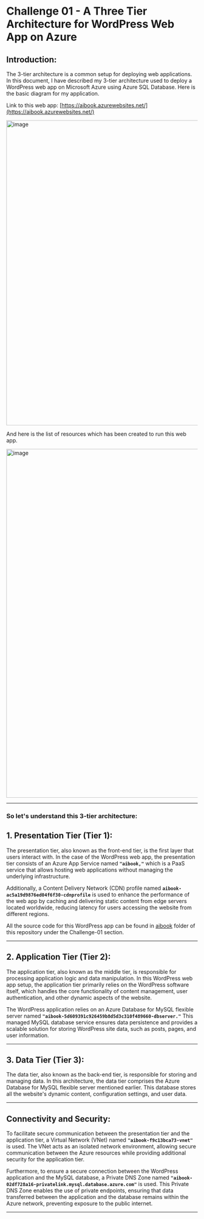 # Challenge 01 - A Three Tier Architecture for WordPress Web App on Azure

## Introduction:

The 3-tier architecture is a common setup for deploying web applications. In this document, I have described my 3-tier architecture used to deploy a WordPress web app on Microsoft Azure using Azure SQL Database. Here is the basic diagram for my application.

Link to this web app: [https://aibook.azurewebsites.net/](https://aibook.azurewebsites.net/)

  <img width="802" alt="image" src="https://github.com/50ur48h/TechChallenge/assets/130345252/38006540-5e03-435c-9203-54c51b008525">

And here is the list of resources which has been created to run this web app.


  <img width="917" alt="image" src="https://github.com/50ur48h/TechChallenge/assets/130345252/dd31a9d6-64b3-41f7-a2f4-c30f7924f938">


---


### So let's understand this 3-tier architecture:


## 1. Presentation Tier (Tier 1): 

  The presentation tier, also known as the front-end tier, is the first layer that users interact with. In the case of the WordPress web app, the presentation tier consists of an Azure App Service named **`"aibook,"`** which is a PaaS service that allows hosting web applications without managing the underlying infrastructure.
      
  Additionally, a Content Delivery Network (CDN) profile named **`aibook-ac5a19d9876ed04f6f30-cdnprofile`** is used to enhance the performance of the web app by caching and delivering static content from edge servers located worldwide, reducing latency for users accessing the website from different regions.
      
  All the source code for this WordPress app can be found in [aibook](https://github.com/50ur48h/TechChallenge/tree/main/Challenge-01/aibookapp) folder of this repository under the Challenge-01 section.

---

## 2. Application Tier (Tier 2):

The application tier, also known as the middle tier, is responsible for processing application logic and data manipulation. In this WordPress web app setup, the application tier primarily relies on the WordPress software itself, which handles the core functionality of content management, user authentication, and other dynamic aspects of the website.

The WordPress application relies on an Azure Database for MySQL flexible server named **`"aibook-5d609391c926459b8d5d3c310f489660-dbserver."`** This managed MySQL database service ensures data persistence and provides a scalable solution for storing WordPress site data, such as posts, pages, and user information.

---

## 3. Data Tier (Tier 3):

The data tier, also known as the back-end tier, is responsible for storing and managing data. In this architecture, the data tier comprises the Azure Database for MySQL flexible server mentioned earlier. This database stores all the website's dynamic content, configuration settings, and user data.

---

## Connectivity and Security:

To facilitate secure communication between the presentation tier and the application tier, a Virtual Network (VNet) named **`"aibook-f9c13bca73-vnet"`** is used. The VNet acts as an isolated network environment, allowing secure communication between the Azure resources while providing additional security for the application tier.

Furthermore, to ensure a secure connection between the WordPress application and the MySQL database, a Private DNS Zone named **`"aibook-02df728a16-privatelink.mysql.database.azure.com"`** is used. This Private DNS Zone enables the use of private endpoints, ensuring that data transferred between the application and the database remains within the Azure network, preventing exposure to the public internet.

---

